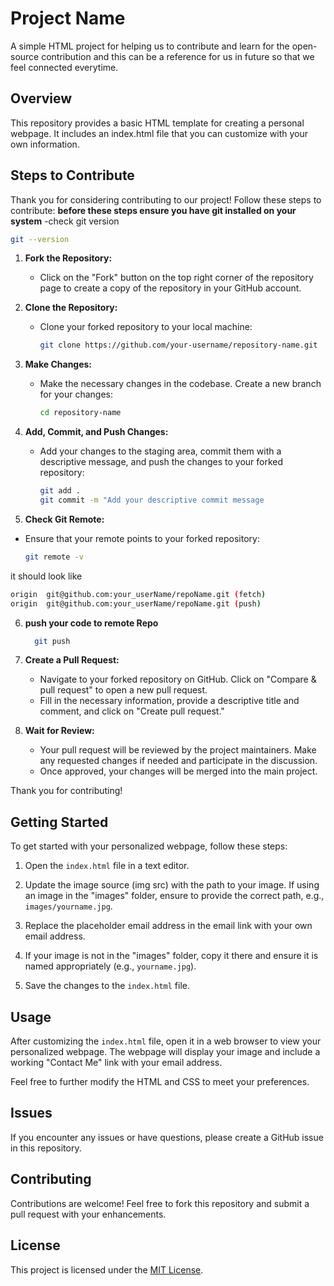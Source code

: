 # Project Name

A simple HTML project for helping us to contribute and learn for the open-source contribution and this can be a reference for us in future so that we feel connected everytime.

## Overview

This repository provides a basic HTML template for creating a personal webpage. It includes an index.html file that you can customize with your own information.
## Steps to Contribute
Thank you for considering contributing to our project! Follow these steps to contribute:
**before these steps ensure you have git installed on your system**
-check git version
```bash
git --version
```
1. **Fork the Repository:**
   - Click on the "Fork" button on the top right corner of the repository page to create a copy of the repository in your GitHub account.

2. **Clone the Repository:**
   - Clone your forked repository to your local machine:
     ```bash
     git clone https://github.com/your-username/repository-name.git
     ```

3. **Make Changes:**
   - Make the necessary changes in the codebase. Create a new branch for your changes:
     ```bash
     cd repository-name
     ```

4. **Add, Commit, and Push Changes:**
   - Add your changes to the staging area, commit them with a descriptive message, and push the changes to your forked repository:
     ```bash
     git add .
     git commit -m "Add your descriptive commit message
     ```
5.  **Check Git Remote:**
   - Ensure that your remote points to your forked repository:
     ```bash
     git remote -v
     ```
   it should look like
   ```bash
   origin  git@github.com:your_userName/repoName.git (fetch)
   origin  git@github.com:your_userName/repoName.git (push)
   ```
6. **push your code to remote Repo**
   ```bash
     git push 
     ```

7. **Create a Pull Request:**
   - Navigate to your forked repository on GitHub. Click on "Compare & pull request" to open a new pull request.
   - Fill in the necessary information, provide a descriptive title and comment, and click on "Create pull request."

8. **Wait for Review:**
   - Your pull request will be reviewed by the project maintainers. Make any requested changes if needed and participate in the discussion.
   - Once approved, your changes will be merged into the main project.

Thank you for contributing!
## Getting Started

To get started with your personalized webpage, follow these steps:

1. Open the `index.html` file in a text editor.

2. Update the image source (img src) with the path to your image. If using an image in the "images" folder, ensure to provide the correct path, e.g., `images/yourname.jpg`.

3. Replace the placeholder email address in the email link with your own email address.

4. If your image is not in the "images" folder, copy it there and ensure it is named appropriately (e.g., `yourname.jpg`).

5. Save the changes to the `index.html` file.

## Usage

After customizing the `index.html` file, open it in a web browser to view your personalized webpage. The webpage will display your image and include a working "Contact Me" link with your email address.

Feel free to further modify the HTML and CSS to meet your preferences.

## Issues

If you encounter any issues or have questions, please create a GitHub issue in this repository.

## Contributing

Contributions are welcome! Feel free to fork this repository and submit a pull request with your enhancements.

## License

This project is licensed under the [MIT License](LICENSE).
